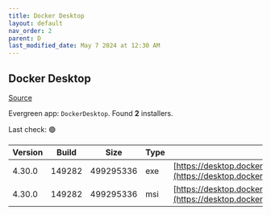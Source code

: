```yaml
---
title: Docker Desktop
layout: default
nav_order: 2
parent: D
last_modified_date: May 7 2024 at 12:30 AM
---
```


## Docker Desktop

[Source](https://www.docker.com/products/docker-desktop/)

Evergreen app: `DockerDesktop`. Found **2** installers.

Last check: 🟢

| Version | Build  | Size      | Type | URI                                                                                                                                                                    |
| ------- | ------ | --------- | ---- | ---------------------------------------------------------------------------------------------------------------------------------------------------------------------- |
| 4.30.0  | 149282 | 499295336 | exe  | [https://desktop.docker.com/win/main/amd64/149282/Docker%20Desktop%20Installer.exe](https://desktop.docker.com/win/main/amd64/149282/Docker%20Desktop%20Installer.exe) |
| 4.30.0  | 149282 | 499295336 | msi  | [https://desktop.docker.com/win/main/amd64/149282/DockerDesktop.msi](https://desktop.docker.com/win/main/amd64/149282/DockerDesktop.msi)                               |
